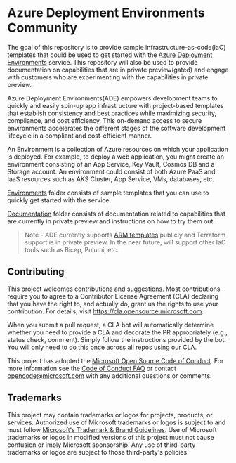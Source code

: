 # Azure Deployment Environments Community

The goal of this repository is to provide sample infrastructure-as-code(IaC) templates that could be used to get started with the [Azure Deployment Environments](https://aka.ms/deploymentenvironments) service. This repository will also be used to provide documentation on capabilities that are in private preview(gated) and engage with customers who are experimenting with the capabilities in private preview.

Azure Deployment Environments(ADE) empowers development teams to quickly and easily spin-up app infrastructure with project-based templates that establish consistency and best practices while maximizing security, compliance, and cost efficiency. This on-demand access to secure environments accelerates the different stages of the software development lifecycle in a compliant and cost-efficient manner.

An Environment is a collection of Azure resources on which your application is deployed. For example, to deploy a web application, you might create an environment consisting of an App Service, Key Vault, Cosmos DB and a Storage account. An environment could consist of both Azure PaaS and IaaS resources such as AKS Cluster, App Service, VMs, databases, etc.

[Environments](https://github.com/Azure/deployment-environments/tree/main/Environments) folder consists of sample templates that you can use to quickly get started with the service.

[Documentation](https://github.com/Azure/deployment-environments/tree/main/documentation) folder consists of documentation related to capabilities that are currently in private preview and instructions on how to try them out.

> Note - ADE currently supports [ARM templates](https://learn.microsoft.com/en-us/azure/azure-resource-manager/templates/overview) publicly and Terraform support is in private preview. In the near future, will support other IaC tools such as Bicep, Pulumi, etc.

## Contributing

This project welcomes contributions and suggestions.  Most contributions require you to agree to a
Contributor License Agreement (CLA) declaring that you have the right to, and actually do, grant us
the rights to use your contribution. For details, visit https://cla.opensource.microsoft.com.

When you submit a pull request, a CLA bot will automatically determine whether you need to provide
a CLA and decorate the PR appropriately (e.g., status check, comment). Simply follow the instructions
provided by the bot. You will only need to do this once across all repos using our CLA.

This project has adopted the [Microsoft Open Source Code of Conduct](https://opensource.microsoft.com/codeofconduct/).
For more information see the [Code of Conduct FAQ](https://opensource.microsoft.com/codeofconduct/faq/) or
contact [opencode@microsoft.com](mailto:opencode@microsoft.com) with any additional questions or comments.

## Trademarks

This project may contain trademarks or logos for projects, products, or services. Authorized use of Microsoft
trademarks or logos is subject to and must follow
[Microsoft's Trademark & Brand Guidelines](https://www.microsoft.com/en-us/legal/intellectualproperty/trademarks/usage/general).
Use of Microsoft trademarks or logos in modified versions of this project must not cause confusion or imply Microsoft sponsorship.
Any use of third-party trademarks or logos are subject to those third-party's policies.
